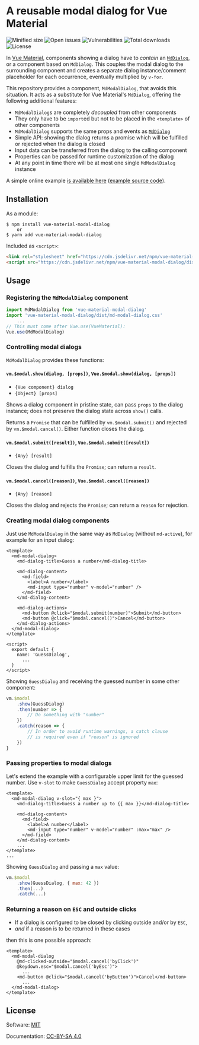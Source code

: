# A reusable modal dialog for Vue Material

![Minified size](https://badgen.net/bundlephobia/min/vue-material-modal-dialog)
![Open issues](https://badgen.net/github/open-issues/undecaf/vue-material-modal-dialog)
![Vulnerabilities](https://snyk.io/test/npm/vue-material-modal-dialog/badge.svg)
![Total downloads](https://badgen.net/npm/dt/vue-material-modal-dialog)
![License](https://badgen.net/npm/license/vue-material-modal-dialog)


In [Vue Material](https://vuematerial.io/), components showing
a dialog have to _contain_ an [`MdDialog`](https://vuematerial.io/components/dialog),
or a component based on `MdDialog`. This couples the modal dialog to the surrounding component
and creates a separate dialog instance/comment placeholder for each occurrence, eventually
multiplied by `v-for`.

This repository provides a component, `MdModalDialog`, that avoids this situation.
It acts as a substitute for Vue Material's `MdDialog`, offering the following additional features:

+   `MdModalDialog`s are completely _decoupled_ from other components
+   They only have to be `import`ed but not to be placed in the `<template>` of other components
+   `MdModalDialog` supports the same props and events as [`MdDialog`](https://vuematerial.io/components/dialog)
+   Simple API: showing the dialog returns a promise which will be fulfilled or rejected
    when the dialog is closed
+   Input data can be transferred from the dialog to the calling component
+   Properties can be passed for runtime customization of the dialog
+   At any point in time there will be at most one single `MdModalDialog` instance

A simple online example [is available here](https://undecaf.github.io/vue-material-modal-dialog/example/)
([example source code](https://github.com/undecaf/vue-material-modal-dialog/blob/master/src/components/Demo.vue)).


## Installation

As a module:

```shell script
$ npm install vue-material-modal-dialog
    or
$ yarn add vue-material-modal-dialog
```

Included as `<script>`:

```html
<link rel="stylesheet" href="https://cdn.jsdelivr.net/npm/vue-material-modal-dialog/dist/components.css">
<script src="https://cdn.jsdelivr.net/npm/vue-material-modal-dialog/dist/components.min.js"></script>
```


## Usage

### Registering the `MdModalDialog` component

```javascript 1.8
import MdModalDialog from 'vue-material-modal-dialog'
import 'vue-material-modal-dialog/dist/md-modal-dialog.css'
    ...
// This must come after Vue.use(VueMaterial):
Vue.use(MdModalDialog)
```


### Controlling modal dialogs

`MdModalDialog` provides these functions:

#### `vm.$modal.show(dialog, [props])`, `Vue.$modal.show(dialog, [props])`

+   `{Vue component} dialog`
+   `{Object} [props]`

Shows a dialog component in pristine state, can pass `props` to the dialog instance; does not
preserve the dialog state across `show()` calls.

Returns a `Promise` that can be fulfilled by `vm.$modal.submit()` and
rejected by `vm.$modal.cancel()`. Either function closes the dialog.


#### `vm.$modal.submit([result])`, `Vue.$modal.submit([result])`

+   `{Any} [result]`

Closes the dialog and fulfills the `Promise`; can return a `result`.


#### `vm.$modal.cancel([reason])`, `Vue.$modal.cancel([reason])`

+   `{Any} [reason]`

Closes the dialog and rejects the `Promise`; can return a `reason` for rejection.


### Creating modal dialog components

Just use `MdModalDialog` in the same way as `MdDialog` (without `md-active`),
for example for an input dialog:

```vue
<template>
  <md-modal-dialog>
    <md-dialog-title>Guess a number</md-dialog-title>

    <md-dialog-content>
      <md-field>
        <label>A number</label>
        <md-input type="number" v-model="number" />
      </md-field>
    </md-dialog-content>

    <md-dialog-actions>
      <md-button @click="$modal.submit(number)">Submit</md-button>
      <md-button @click="$modal.cancel()">Cancel</md-button>  
    </md-dialog-actions>
  </md-modal-dialog>
</template>

<script>
  export default {
    name: 'GuessDialog',
      ...
  }
</script>
```

Showing `GuessDialog` and receiving the guessed number in some other component:

```javascript 1.8
vm.$modal
    .show(GuessDialog)
    .then(number => {
        // Do something with "number"
    })
    .catch(reason => {
        // In order to avoid runtime warnings, a catch clause
        // is required even if "reason" is ignored
    })      
} 
```


### Passing properties to modal dialogs

Let's extend the example with a configurable upper limit for the guessed number.
Use `v-slot` to make `GuessDialog` accept property `max`:

```vue
<template>
  <md-modal-dialog v-slot="{ max }">
    <md-dialog-title>Guess a number up to {{ max }}</md-dialog-title>

    <md-dialog-content>
      <md-field>
        <label>A number</label>
        <md-input type="number" v-model="number" :max="max" />
      </md-field>
    </md-dialog-content>
    ...
</template>
...
```

Showing `GuessDialog` and passing a `max` value:

```javascript 1.8
vm.$modal
    .show(GuessDialog, { max: 42 })
    .then(...)
    .catch(...)
```


### Returning a reason on `ESC` and outside clicks

+   If a dialog is configured to be closed by clicking outside and/or by `ESC`,
+   _and_ if a reason is to be returned in these cases

then this is one possible approach:

```vue
<template>
  <md-modal-dialog
    @md-clicked-outside="$modal.cancel('byClick')"
    @keydown.esc="$modal.cancel('byEsc')">
      ...
    <md-button @click="$modal.cancel('byButton')">Cancel</md-button>
      ...
  </md-modal-dialog>
</template>
```

  
## License

Software: [MIT](http://opensource.org/licenses/MIT)

Documentation: [CC-BY-SA 4.0](http://creativecommons.org/licenses/by-sa/4.0/)

